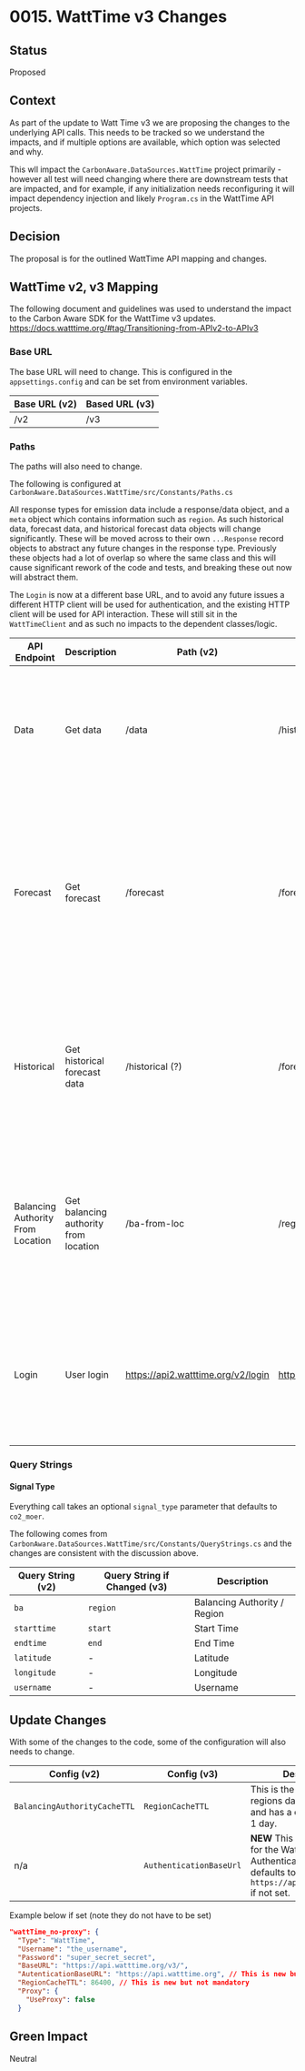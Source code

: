 
# 0015. WattTime v3 Changes

## Status

Proposed

## Context
As part of the update to Watt Time v3 we are proposing the changes to the underlying API calls.  This needs to be tracked so we understand the impacts, and if multiple options are available, which option was selected and why.

This wll impact the `CarbonAware.DataSources.WattTime` project primarily - however all test will need changing where there are downstream tests that are impacted, and for example, if any initialization needs reconfiguring it will impact dependency injection and likely `Program.cs` in the WattTime API projects.

## Decision

The proposal is for the outlined WattTime API mapping and changes.

## WattTime v2, v3 Mapping

The following document and guidelines was used to understand the impact to the Carbon Aware SDK for the WattTime v3 updates.  https://docs.watttime.org/#tag/Transitioning-from-APIv2-to-APIv3 

### Base URL
The base URL will need to change.  This is configured in the `appsettings.config` and can be set from environment variables.

|Base URL (v2) | Based URL (v3) | 
|---|---|
| /v2 | /v3 |


### Paths
The paths will also need to change. 

The following is configured at  `CarbonAware.DataSources.WattTime/src/Constants/Paths.cs`

All response types for emission data include a response/data object, and a `meta` object which contains information such as `region`.  As such historical data, forecast data, and historical forecast data objects will change significantly.  These will be moved across to their own `...Response` record objects to abstract any future changes in the response type.  Previously these objects had a lot of overlap so where the same class and this will cause significant rework of the code and tests, and breaking these out now will abstract them. 

The `Login` is now at a different base URL, and to avoid any future issues a different HTTP client will be used for authentication, and the existing HTTP client will be used for API interaction.  These will still sit in the `WattTimeClient` and as such no impacts to the dependent classes/logic.

| API Endpoint | Description | Path (v2) | Path (v3) | Notes |
|--------------|-------------|-----------|-----------|---|
| Data         | Get data    | /data     | /historical          |  _Request_ <li> `starttime` is now `start` and mandatory <li> `endtime` is now `end` and mandatory <li> `ba` is now `region` <li> `signal_type` added <br> _Response_ <li> `signal_type` added |
| Forecast     | Get forecast| /forecast | /forecast   | <br> No longer be used for historical data <br> _Request_ <li> `ba` is now `region` <li> `extended_forecast` removed <li> `horizon_hours` added  <li> `signal_type` added <li> Historical forecasts are now at `/forecast/historical` <br> _Response_ <li> `signal_type` added |
| Historical   | Get historical forecast data | /historical (?) | /forecast/historical (?)           | This changed signficantly.  <br> _Request_ <li> `ba` is now `region` <li> `starttime` is now `start` and mandatory <li> `endtime` is now `end` and mandatory <li> `signal_type` added <br> _Response_ <li> `signal_type` added |
| Balancing Authority From Location | Get balancing authority from location | /ba-from-loc | /region-from-loc          | Check if the CA SDK uses BA at all <br><br> _Request_ <li> `name` is now `region_full_name` <li> `abbrev` is now `region` <li> `signal_type` added <br> _Response_ <li> `id` removed <li> `signal_type` added  | 
| Login        | User login  | https://api2.watttime.org/v2/login    | https://api.watttime.org/login | Path has changed from being version specific to being no longer related to the API version.  <br><br> Updated in `WattTimeClient` to now have 2 HTTP clients to decouple versions from the login. |

### Query Strings

#### Signal Type
Everything call takes an optional `signal_type` parameter that defaults to `co2_moer`.  

The following comes from `CarbonAware.DataSources.WattTime/src/Constants/QueryStrings.cs` and the changes are consistent with the discussion above.

| Query String (v2)                   | Query String if Changed (v3)                 | Description                  |
|------------------------------------|----------------------------------|------------------------------|
| `ba`                                 | `region`                                 | Balancing Authority / Region |
| `starttime`                          | `start`                                | Start Time                       |
| `endtime`                            | `end`                                 | End Time                         |
| `latitude`                           | -                                 | Latitude                         |
| `longitude`                          | -                                 | Longitude                        |
| `username`                           | -                                 | Username                         |

## Update Changes
With some of the changes to the code, some of the configuration will also needs to change.

| Config (v2)                   | Config (v3)                 | Description                  |
|------------------------------------|----------------------------------|------------------------------|
| `BalancingAuthorityCacheTTL`                                 | `RegionCacheTTL`                                 | This is the cache for regions data in seconds, and has a default value of 1 day. |
| n/a                        | `AuthenticationBaseUrl`                                | **NEW** This is the base URL for the WattTime Authentication API and defaults to `https://api.watttime.org/` if not set. |

Example below if set (note they do not have to be set)
```json
"wattTime_no-proxy": {
  "Type": "WattTime",
  "Username": "the_username",
  "Password": "super_secret_secret",
  "BaseURL": "https://api.watttime.org/v3/",
  "AutenticationBaseURL": "https://api.watttime.org", // This is new but not mandatory
  "RegionCacheTTL": 86400, // This is new but not mandatory
  "Proxy": {
    "UseProxy": false
  }
```
## Green Impact  

Neutral

